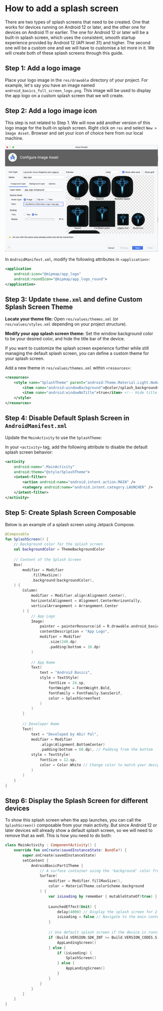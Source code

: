 # How to add a splash screen

There are two types of splash screens that need to be created. One that works for
devices running on Android 12 or later, and the other one for devices on Android 11 
or earlier. The one for Android 12 or later will be a built-in splash screen, 
which uses the consistent, smooth startup experience provided by Android 12  (API 
level 31) and higher. The second one will be a custom one and we will have to 
customise a lot more in it. We will create both of these splash screens through 
this guide.

## Step 1: Add a logo image
Place your logo image in the `res/drawable` directory of your project. For example, 
let's say you have an image named `android_basics_full_screen_logo.png`. This image
will be used to display the app logo on a custom splash screen that we will create.

## Step 2: Add a logo image icon
This step is not related to Step 1.
We will now add another version of this logo image for the built-in splash screen.
Right click on `res` and select `New > Image Asset`. Browser and set your icon of 
choice here from our local machine.

![screenshot_configure_image.png](..%2F..%2F..%2F..%2F..%2Fres%2Fdrawable%2Fscreenshot_configure_image.png)

In `AndroidManifest.xml`, modify the following attributes in `<application>`:
```xml
<application
    android:icon="@mipmap/app_logo"
    android:roundIcon="@mipmap/app_logo_round">
</application>
```

## Step 3: Update `theme.xml` and define Custom Splash Screen Theme

**Locate your theme file:** Open `res/values/themes.xml` (or `res/values/styles.xml` 
depending on your project structure).

**Modify your app splash screen theme:** Set the window background color to be your 
desired color, and hide the title bar of the device.

If you want to customize the splash screen experience further while still managing 
the default splash screen, you can define a custom theme for your splash screen.

Add a new theme in `res/values/themes.xml` within `<resources>`:

```xml
<resources>
    <style name="SplashTheme" parent="android:Theme.Material.Light.NoActionBar">
        <item name="android:windowBackground">@color/splash_background</item> <!-- Set your splash background color -->
        <item name="android:windowNoTitle">true</item> <!-- Hide title bar -->
    </style>
</resources>
```

## Step 4: Disable Default Splash Screen in `AndroidManifest.xml`

Update the `MainActivity` to use the `SplashTheme`:

In your `<activity>` tag, add the following attribute to disable the default splash
screen behavior:

```xml
<activity
    android:name=".MainActivity"
    android:theme="@style/SplashTheme">
    <intent-filter>
        <action android:name="android.intent.action.MAIN" />
        <category android:name="android.intent.category.LAUNCHER" />
    </intent-filter>
</activity>
```

## Step 5: Create Splash Screen Composable
Below is an example of a splash screen using Jetpack Compose.

```kotlin
@Composable
fun SplashScreen() {
    // Background color for the splash screen
    val backgroundColor = ThemeBackgroundColor

    // Content of the Splash Screen
    Box(
        modifier = Modifier
            .fillMaxSize()
            .background(backgroundColor),
    ) {
        Column(
            modifier = Modifier.align(Alignment.Center),
            horizontalAlignment = Alignment.CenterHorizontally,
            verticalArrangement = Arrangement.Center
        ) {
            // App Logo
            Image(
                painter = painterResource(id = R.drawable.android_basics_full_screen_logo),
                contentDescription = "App Logo",
                modifier = Modifier
                    .size(240.dp)
                    .padding(bottom = 16.dp)
            )

            // App Name
            Text(
                text = "Android Basics",
                style = TextStyle(
                    fontSize = 24.sp,
                    fontWeight = FontWeight.Bold,
                    fontFamily = FontFamily.SansSerif,
                    color = SplashScreenText
                )
            )
        }

        // Developer Name
        Text(
            text = "Developed by Abir Pal",
            modifier = Modifier
                .align(Alignment.BottomCenter)
                .padding(bottom = 60.dp), // Padding from the bottom
            style = TextStyle(
                fontSize = 12.sp,
                color = Color.White // Change color to match your design
            )
        )
    }
}
```

## Step 6: Display the Splash Screen for different devices
To show this splash screen when the app launches, you can call the `SplashScreen()` 
composable from your main activity. But since Android 12 or later devices will
already show a default splash screen, so we will need to remove that as well. This
is how you need to do both:
```kotlin
class MainActivity : ComponentActivity() {
    override fun onCreate(savedInstanceState: Bundle?) {
        super.onCreate(savedInstanceState)
        setContent {
            AndroidBasicPart1Theme {
                // A surface container using the 'background' color from the theme
                Surface(
                    modifier = Modifier.fillMaxSize(),
                    color = MaterialTheme.colorScheme.background
                ) {
                    var isLoading by remember { mutableStateOf(true) }

                    LaunchedEffect(Unit) {
                        delay(4000) // Display the splash screen for 2 seconds
                        isLoading = false // Navigate to the main content
                    }

                    // Use default splash screen if the device is running Android 12 or later
                    if (Build.VERSION.SDK_INT >= Build.VERSION_CODES.S) {
                        AppLandingScreen()
                    } else {
                        if (isLoading) {
                            SplashScreen()
                        } else {
                            AppLandingScreen()
                        }
                    }
                }
            }
        }
    }
}
```

